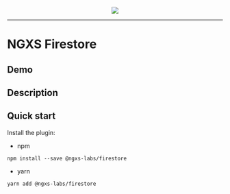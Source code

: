 <p align="center">
  <img src="https://raw.githubusercontent.com/ngxs-labs/emitter/master/docs/assets/logo.png">
</p>

---

# NGXS Firestore

## Demo



## Description


## Quick start

Install the plugin:

* npm

```console
npm install --save @ngxs-labs/firestore
```

* yarn

```console
yarn add @ngxs-labs/firestore
```
